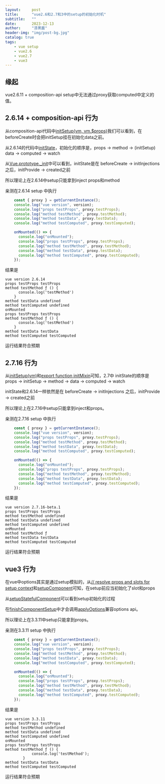 ```yaml
---
layout:     post
title:      "vue2.6和2.7和3中的setup的初始化时机"
subtitle:   ""
date:       2023-12-13
author:     "漆黑菌"
header-img: "img/post-bg.jpg"
catalog: true
tags:
    - vue setup
    - vue2.6
    - vue2.7
    - vue3
---
```


## 缘起

vue2.6.11 + composition-api setup中无法通过proxy获取computed中定义的值。

## 2.6.14 + composition-api 行为

从composition-api代码中[initSetup(vm, vm.$props)](https://github.dev/vuejs/composition-api/blob/2436ba2ca0ae804a3932924407f54e675073ea5c/src/mixin.ts#L78)我们可以看到，在beforeCreate时会把initSetup挂在初始化data之前。

从2.6.14的代码中[initState](https://github.com/vuejs/vue/blob/612fb89547711cacb030a3893a0065b785802860/dist/vue.js#L4648)，初始化的顺序是，props -> method -> (initSetup) data -> computed -> watch

从[Vue.prototype._init](https://github.com/vuejs/vue/blob/612fb89547711cacb030a3893a0065b785802860/dist/vue.js#L4975)中可以看到，initState是在 beforeCreate -> initInjections 之后，initProvide -> created之前

所以理论上在2.6.14中setup只能拿到inject props和method

亲测在2.6.14 setup 中执行

```js
    const { proxy } = getCurrentInstance();
    console.log("vue version", version);
    console.log("props testProps", proxy.testProps);
    console.log("method testMethod", proxy.testMethod);
    console.log("method testData", proxy.testData);
    console.log("method testComputed", proxy.testComputed);

    onMounted(() => {
      console.log("onMounted");
      console.log("props testProps", proxy.testProps);
      console.log("method testMethod", proxy.testMethod);
      console.log("method testData", proxy.testData);
      console.log("method testComputed", proxy.testComputed);
    });
```

结果是

```text
vue version 2.6.14
props testProps testProps
method testMethod ƒ () {
      console.log('testMethod')
    }
method testData undefined
method testComputed undefined
onMounted
props testProps testProps
method testMethod ƒ () {
      console.log('testMethod')
    }
method testData testData
method testComputed testComputed
```

运行结果符合预期

## 2.7.16 行为

从[initSetup(vm)](https://github.com/vuejs/vue/blob/73bdf14ef5c9979dcba18ede3410515cecbe2f2f/src/core/instance/state.ts#L57)和[export function initMixin](https://github.com/vuejs/vue/blob/73bdf14ef5c9979dcba18ede3410515cecbe2f2f/src/core/instance/init.ts#L16)可知，2.7中 initState的顺序是props -> initSetup -> method -> data -> computed -> watch

initState和2.6.14一样依然是在 beforeCreate -> initInjections 之后，initProvide -> created之前

所以理论上在2.7.16中setup只能拿到inject和props。

亲测在2.7.16 setup 中执行

```js
    const { proxy } = getCurrentInstance();
    console.log("vue version", version);
    console.log("props testProps", proxy.testProps);
    console.log("method testMethod", proxy.testMethod);
    console.log("method testData", proxy.testData);
    console.log("method testComputed", proxy.testComputed);

    onMounted(() => {
      console.log("onMounted");
      console.log("props testProps", proxy.testProps);
      console.log("method testMethod", proxy.testMethod);
      console.log("method testData", proxy.testData);
      console.log("method testComputed", proxy.testComputed);
    });
```

结果是

```text
vue version 2.7.16-beta.1
props testProps testProps
method testMethod undefined
method testData undefined
method testComputed undefined
onMounted
method testMethod ƒ
method testData testData
method testComputed testComputed
```

运行结果符合预期

## vue3 行为

在vue中options其实是通过setup模拟的，从[// resolve props and slots for setup context](https://github.com/vuejs/core/blob/19b590fa3a178830267a575f82bc80f80ec29753/packages/runtime-core/src/renderer.ts#L1217)和[setupComponent](https://github.com/vuejs/core/blob/19b590fa3a178830267a575f82bc80f80ec29753/packages/runtime-core/src/component.ts#L659)可知，在setup前应当初始化了slot和props

从[setupStatefulComponent](https://github.com/vuejs/core/blob/19b590fa3a178830267a575f82bc80f80ec29753/packages/runtime-core/src/component.ts#L677)可以看到setup初始化的过程

在[finishComponentSetup](https://github.com/vuejs/core/blob/19b590fa3a178830267a575f82bc80f80ec29753/packages/runtime-core/src/component.ts#L834)中才会调用[applyOptions](https://github.com/vuejs/core/blob/19b590fa3a178830267a575f82bc80f80ec29753/packages/runtime-core/src/component.ts#L908)兼容options api。

所以理论上在3.3.11中setup只能拿到props。

亲测在3.3.11 setup 中执行

```js
    const { proxy } = getCurrentInstance();
    console.log("vue version", version);
    console.log("props testProps", proxy.testProps);
    console.log("method testMethod", proxy.testMethod);
    console.log("method testData", proxy.testData);
    console.log("method testComputed", proxy.testComputed);

    onMounted(() => {
      console.log("onMounted");
      console.log("props testProps", proxy.testProps);
      console.log("method testMethod", proxy.testMethod);
      console.log("method testData", proxy.testData);
      console.log("method testComputed", proxy.testComputed);
    });
```

结果是

```text
vue version 3.3.11
props testProps testProps
method testMethod undefined
method testData undefined
method testComputed undefined
onMounted
props testProps testProps
method testMethod ƒ () {
            console.log('testMethod');
        }
method testData testData
method testComputed testComputed
```

运行结果符合预期

